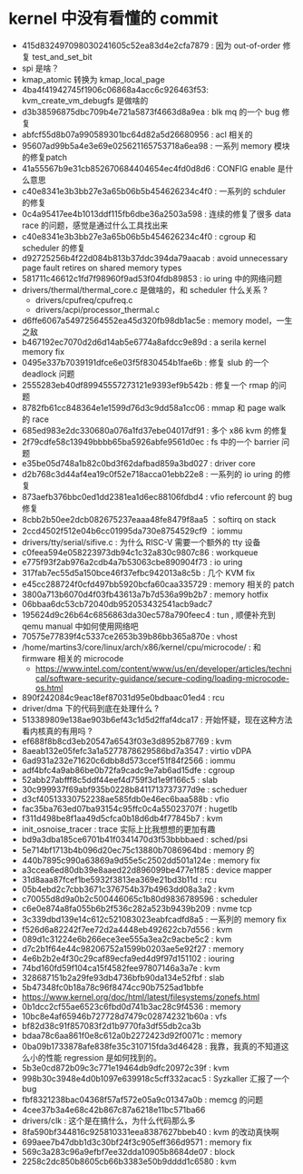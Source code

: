 # kernel 中没有看懂的 commit

- 415d832497098030241605c52ea83d4e2cfa7879 : 因为 out-of-order 修复 test_and_set_bit
- spi 是啥？
- kmap_atomic 转换为 kmap_local_page
- 4ba4f41942745f1906c06868a4acc6c926463f53: kvm_create_vm_debugfs 是做啥的
- d3b38596875dbc709b4e721a5873f4663d8a9ea : blk mq 的一个 bug 修复
- abfcf55d8b07a990589301bc64d82a5d26680956 : acl 相关的
- 95607ad99b5a4e3e69e025621165753718a6ea98 : 一系列 memory 模块的修复patch
- 41a55567b9e31cb852670684404654ec4fd0d8d6 : CONFIG enable 是什么意思
- c40e8341e3b3bb27e3a65b06b5b454626234c4f0 : 一系列的 schduler 的修复
- 0c4a95417ee4b1013ddf115fb6dbe36a2503a598 : 连续的修复了很多 data race 的问题，感觉是通过什么工具找出来
- c40e8341e3b3bb27e3a65b06b5b454626234c4f0 : cgroup 和 scheduler 的修复
- d92725256b4f22d084b813b37ddc394da79aacab : avoid unnecessary page fault retires on shared memory types
- 581711c46612c1fd7f98960f9ad53f04fdb89853 : io uring 中的网络问题
- drivers/thermal/thermal_core.c 是做啥的，和 scheduler 什么关系 ?
  - drivers/cpufreq/cpufreq.c
  - drivers/acpi/processor_thermal.c
- d6ffe6067a54972564552ea45d320fb98db1ac5e : memory model，一生之敌
- b467192ec7070d2d6d14ab5e6774a8afdcc9e89d : a serila kernel memory fix
- 0495e337b7039191dfce6e03f5f830454b1fae6b : 修复 slub 的一个 deadlock 问题
- 2555283eb40df89945557273121e9393ef9b542b : 修复一个 rmap 的问题
- 8782fb61cc848364e1e1599d76d3c9dd58a1cc06 : mmap 和 page walk 的 race
- 685ed983e2dc330680a076a1fd37ebe04017df91 : 多个 x86 kvm 的修复
- 2f79cdfe58c13949bbbb65ba5926abfe9561d0ec : fs 中的一个 barrier 问题
- e35be05d748a1b82c0bd3f62dafbad859a3bd027 : driver core
- d2b768c3d44af4ea19c0f52e718acca01ebb22e8 : 一系列的 io uring 的修复
- 873aefb376bbc0ed1dd2381ea1d6ec88106fdbd4 : vfio refercount 的 bug 修复
- 8cbb2b50ee2dcb082675237eaaa48fe8479f8aa5 ：softirq on stack
- 2ccd4502f512e04b6cc01995da730e8754529cf9 ：iommu
- drivers/tty/serial/sifive.c : 为什么 RISC-V 需要一个额外的 tty 设备
- c0feea594e058223973db94c1c32a830c9807c86 : workqueue
- e775f93f2ab976a2cdb4a7b53063cbe890904f73 : io uring
- 317fab7ec55d5a150bce46f37efbc942013a8c5b : 几个 KVM fix
- e45cc288724f0cfd497bb5920bcfa60caa335729 : memory 相关的 patch
- 3800a713b6070d4f03fb43613a7b7d536a99b2b7 : memory hotfix
- 06bbaa6dc53cb72040db952053432541acb9adc7
- 195624d9c26b64c6856863da30ec578a790feec4 : tun , 顺便补充到 qemu manual 中如何使用网络吧
- 70575e77839f4c5337ce2653b39b86bb365a870e : vhost
- /home/martins3/core/linux/arch/x86/kernel/cpu/microcode/ : 和 firmware 相关的 microcode
  - https://www.intel.com/content/www/us/en/developer/articles/technical/software-security-guidance/secure-coding/loading-microcode-os.html
- 890f242084c9eac18ef87031d95e0bdbaac01ed4 : rcu
- driver/dma 下的代码到底在处理什么 ?
- 513389809e138ae903b6ef43c1d5d2ffaf4dca17 : 开始怀疑，现在这种方法看内核真的有用吗 ?
- ef688f8b8cd3eb20547a6543f03e3d8952b87769 : kvm
- 8aeab132e05fefc3a1a5277878629586bd7a3547 : virtio vDPA
- 6ad931a232e71620c6dbb8d573ccef51f84f2566 : iommu
- adf4bfc4a9ab86be0b72fa9cadc9e7ab6ad15dfe : cgroup
- 52abb27abfff8c5ddf44eef4d759f3d1e9f166c5 : slab
- 30c999937f69abf935b0228b8411713737377d9e : scheduer
- d3cf40513330752238ae585fdb0e46ec6baa588b : vfio
- fac35ba763ed07ba93154c95ffc0c4a55023707f : hugetlb
- f311d498be8f1aa49d5cfca0b18d6db4f77845b7 : kvm
- init_osnoise_tracer : trace 实际上比我想想的更加有趣
- bd9a3dba185ce6701b41f0341470d3f53bbbbaed : sched/psi
- 5e714bf1713b4b096d20ec75c13880b7086964bd : memory 的
- 440b7895c990a63869a9d55e5c2502dd501a124e : memory fix
- a3ccea6ed80db39e8aaed22d896099be477e1f85 : device mapper
- 31d8aaa87fcef1be5932f3813ea369e21bd3b11d : rcu
- 05b4ebd2c7cbb3671c376754b37b4963dd08a3a2 : kvm
- c70055d8d9a0b2c500446065c1b80d9836789596 : scheduler
- c6e0e874a8fa055b6b2f536c282a523b9439b209 : nvme tcp
- 3c339dbd139e14c612c521083023eabfcadfd8a5 : 一系列的 memory fix
- f526d6a82242f7ee72d2a4448eb492622cb7d556 : kvm
- 089d1c31224e6b266ece3ee555a3ea2c9acbe5c2 : kvm
- d7c2b1f64e44c98206752a1599b0203ae5e92f27 : memory
- 4e6b2b2e4f30c29caf89ecfa9ed4d9f97d151102 : iouring
- 74bd160fd59f104ca15f4582fee97807146a3a7e : kvm
- 328687151b2a29fe93db4736bfb90da134e52fbf : slab
- 5b47348fc0b18a78c96f8474cc90b7525ad1bbfe
- https://www.kernel.org/doc/html/latest/filesystems/zonefs.html
- 0b1dcc2cf55ae6523c6fbd0d741b3ac28c9f4536 : memory
- 10bc8e4af65946b727728d7479c028742321b60a : vfs
- bf82d38c91f857083f2d1b9770fa3df55db2ca3b
- bdaa78c6aa861f0e8c612a0b2272423d92f0071c : memory
- 0ba09b1733878afe838fe35c310715fda3d46428 : 我靠，我真的不知道这么小的性能 regression 是如何找到的。
- 5b3e0cd872b09c3c771e19464db9dfc20972c39f : kvm
- 998b30c3948e4d0b1097e639918c5cff332acac5 :  Syzkaller 汇报了一个 bug
- fbf8321238bac04368f57af572e05a9c01347a0b : memcg 的问题
- 4cee37b3a4e68c42b867c87a6218e11bc571ba66
- drivers/clk : 这个是在搞什么，为什么代码那么多
- 8fa590bf344816c925810331eea8387627bbeb40 : kvm 的改动真快啊
- 699aee7b47dbb1d3c30bf24f3c905eff366d9571 : memory fix
- 569c3a283c96a9efbf7ee32dda10905b8684de07 : block
- 2258c2dc850b8605cb66b3383e50b9dddd1c6580 : kvm
